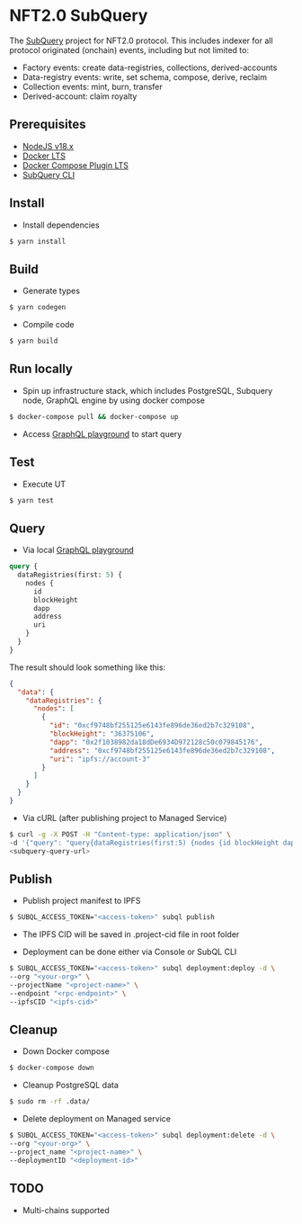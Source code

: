 # NFT2.0 SubQuery

The [SubQuery](https://subquery.network) project for NFT2.0 protocol. This includes indexer for all protocol originated (onchain) events, including but not limited to:
- Factory events: create data-registries, collections, derived-accounts
- Data-registry events: write, set schema, compose, derive, reclaim
- Collection events: mint, burn, transfer
- Derived-account: claim royalty

## Prerequisites
- [NodeJS v18.x](https://nodejs.org/en/blog/release/v18.17.0)
- [Docker LTS](https://docs.docker.com/engine/install/)
- [Docker Compose Plugin LTS](https://docs.docker.com/compose/install/linux/)
- [SubQuery CLI](https://academy.subquery.network/quickstart/quickstart.html#_1-install-the-subquery-cli)

## Install
- Install dependencies
```bash
$ yarn install
```

## Build
- Generate types
```bash
$ yarn codegen
```

- Compile code
```bash
$ yarn build
```

## Run locally
- Spin up infrastructure stack, which includes PostgreSQL, Subquery node, GraphQL engine by using docker compose
```bash
$ docker-compose pull && docker-compose up
```

- Access [GraphQL playground](http://localhost:3000/) to start query

## Test
- Execute UT
```bash
$ yarn test
```

## Query
- Via local [GraphQL playground](http://localhost:3000/)

```graphql
query {
  dataRegistries(first: 5) {
    nodes {
      id
      blockHeight
      dapp
      address
      uri
    }
  }
}
```

The result should look something like this:

```json
{
  "data": {
    "dataRegistries": {
      "nodes": [
        {
          "id": "0xcf9748bf255125e6143fe896de36ed2b7c329108",
          "blockHeight": "36375106",
          "dapp": "0x2f1038982da18dDe6934D972128c50c079845176",
          "address": "0xcf9748bf255125e6143fe896de36ed2b7c329108",
          "uri": "ipfs://account-3"
        }
      ]
    }
  }
}
```

- Via cURL (after publishing project to Managed Service)
```bash
$ curl -g -X POST -H "Content-type: application/json" \
-d '{"query": "query{dataRegistries(first:5) {nodes {id blockHeight dapp address uri}}}"}' \
<subquery-query-url>
```

## Publish
- Publish project manifest to IPFS
```bash
$ SUBQL_ACCESS_TOKEN="<access-token>" subql publish
```

- The IPFS CID will be saved in .project-cid file in root folder

- Deployment can be done either via Console or SubQL CLI
```bash
$ SUBQL_ACCESS_TOKEN="<access-token>" subql deployment:deploy -d \
--org "<your-org>" \
--projectName "<project-name>" \
--endpoint "<rpc-endpoint>" \
--ipfsCID "<ipfs-cid>"
```

## Cleanup
- Down Docker compose
```bash
$ docker-compose down
```

- Cleanup PostgreSQL data
```bash
$ sudo rm -rf .data/
```

- Delete deployment on Managed service
```bash
$ SUBQL_ACCESS_TOKEN="<access-token>" subql deployment:delete -d \
--org "<your-org>" \
--project_name "<project-name>" \
--deploymentID "<deployment-id>"
```

## TODO

- Multi-chains supported

